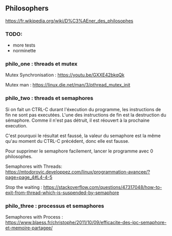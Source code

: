 ## Philosophers

https://fr.wikipedia.org/wiki/D%C3%AEner_des_philosophes

### TODO:

- more tests
- norminette 


### philo_one : threads et mutex

Mutex Synchronisation :
https://youtu.be/GXXE42bkqQk

Mutex man :
https://linux.die.net/man/3/pthread_mutex_init


### philo_two : threads et semaphores


Si on fait un CTRL-C durant l'éxecution du programme, les instructions de fin
ne sont pas executées. L'une des instructions de fin est la destruction du
sémaphore. Comme il n'est pas détruit, il est réouvert à la prochaine execution.

C'est pourquoi le résultat est faussé, la valeur du semaphore est la même
qu'au moment du CTRL-C précédent, donc elle est fausse.

Pour supprimer le semaphore facilement, lancer le programme avec 0 philosophes.

Semaphores with Threads:
https://mtodorovic.developpez.com/linux/programmation-avancee/?page=page_4#L4-4-5

Stop the waiting :
https://stackoverflow.com/questions/47317048/how-to-exit-from-thread-which-is-suspended-by-semaphore

### philo_three : processus et semaphores

Semaphores with Process :
https://www.blaess.fr/christophe/2011/10/09/efficacite-des-ipc-semaphore-et-memoire-partagee/
